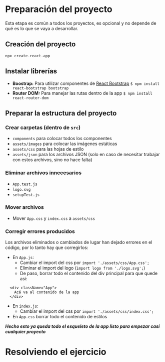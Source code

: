 ﻿# Preparación del proyecto
Esta etapa es común a todos los proyectos, es opcional y no depende de qué es lo que se vaya a desarrollar.  

## Creación del proyecto
`npx create-react-app`

## Instalar librerías
-  **Boostrap:** Para utilizar componentes de [React Bootstrap](https://react-bootstrap.github.io/components/alerts)
`$ npm install react-bootstrap bootstrap`
-  **Router DOM:** Para manejar las rutas dentro de la app
`$ npm install react-router-dom`

## Preparar la estructura del proyecto
### Crear carpetas (dentro de `src`)
- `components` para colocar todos los componentes
- `assets/images` para colocar las imágenes estáticas
- `assets/css` para las hojas de estilo
- `assets/json` para los archivos JSON (solo en caso de necesitar trabajar con estos archivos, sino no hace falta)
### Eliminar archivos innecesarios
- `App.test.js`
- `logo.svg`
- `setupTest.js`
### Mover archivos
- Mover `App.css` y `index.css` a `assets/css`
### Corregir errores producidos
Los archivos eliminados o cambiados de lugar han dejado errores en el código, por lo tanto hay que corregirlos:
- En `App.js`:
  - Cambiar el import del css por `import './assets/css/App.css';`
  - Eliminar el import del logo (`import logo from './logo.svg';`)
  - De paso, borrar todo el contenido del div principal para que quede asi:
```
  <div className="App">
    Acá va al contenido de la app  
  </div>
```
- En `index.js`:
  - Cambiar el import del css por `import './assets/css/index.css';`
- En `App.css` borrar todo el contenido de estilos

***Hecho esto ya queda todo el esqueleto de la app listo para empezar casi cualquier proyecto***

# Resolviendo el ejercicio
